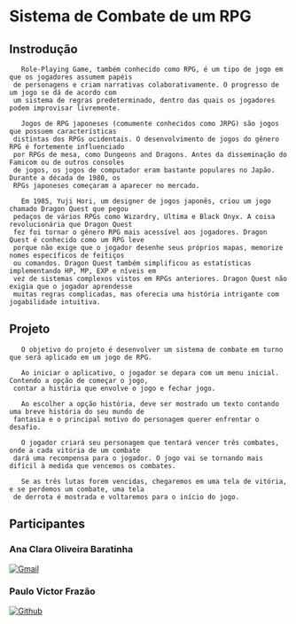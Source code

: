 # Sistema de Combate de um RPG

    
## Instrodução
 
       Role-Playing Game, também conhecido como RPG, é um tipo de jogo em que os jogadores assumem papéis 
     de personagens e criam narrativas colaborativamente. O progresso de um jogo se dá de acordo com 
     um sistema de regras predeterminado, dentro das quais os jogadores podem improvisar livremente. 
    
       Jogos de RPG japoneses (comumente conhecidos como JRPG) são jogos que possuem características 
     distintas dos RPGs ocidentais. O desenvolvimento de jogos do gênero RPG é fortemente influenciado 
     por RPGs de mesa, como Dungeons and Dragons. Antes da disseminação do Famicom ou de outros consoles 
     de jogos, os jogos de computador eram bastante populares no Japão. Durante a década de 1980, os 
     RPGs japoneses começaram a aparecer no mercado. 
    
       Em 1985, Yuji Hori, um designer de jogos japonês, criou um jogo chamado Dragon Quest que pegou 
     pedaços de vários RPGs como Wizardry, Ultima e Black Onyx. A coisa revolucionária que Dragon Quest 
     fez foi tornar o gênero RPG mais acessível aos jogadores. Dragon Quest é conhecido como um RPG leve 
     porque não exige que o jogador desenhe seus próprios mapas, memorize nomes específicos de feitiços 
     ou comandos. Dragon Quest também simplificou as estatísticas implementando HP, MP, EXP e níveis em 
     vez de sistemas complexos vistos em RPGs anteriores. Dragon Quest não exigia que o jogador aprendesse 
     muitas regras complicadas, mas oferecia uma história intrigante com jogabilidade intuitiva.


## Projeto 

       O objetivo do projeto é desenvolver um sistema de combate em turno que será aplicado em um jogo de RPG.

       Ao iniciar o aplicativo, o jogador se depara com um menu inicial. Contendo a opção de começar o jogo, 
     contar a história que envolve o jogo e fechar jogo.

       Ao escolher a opção história, deve ser mostrado um texto contando uma breve história do seu mundo de 
     fantasia e o principal motivo do personagem querer enfrentar o desafio.

       O jogador criará seu personagem que tentará vencer três combates, onde a cada vitória de um combate 
     dará uma recompensa para o jogador. O jogo vai se tornando mais difícil à medida que vencemos os combates.

       Se as três lutas forem vencidas, chegaremos em uma tela de vitória, e se perdemos um combate, uma tela 
     de derrota é mostrada e voltaremos para o início do jogo.


## Participantes

### Ana Clara Oliveira Baratinha 

[![Gmail](https://img.shields.io/badge/Gmail-D14836?style=for-the-badge&logo=gmail&logoColor=white)](mailto:)

### Paulo Victor Frazão 

[![Github](https://img.shields.io/badge/GitHub-100000?style=for-the-badge&logo=github&logoColor=white)](https://github.com/Pvictorfrazao) 
